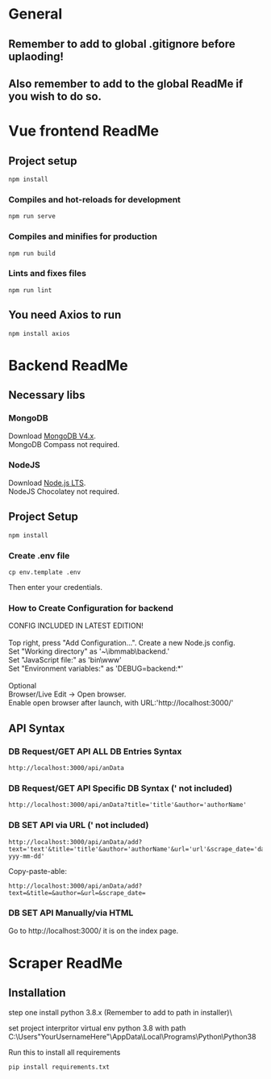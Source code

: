 # General



## Remember to add to global .gitignore before uplaoding!



## Also remember to add to the global ReadMe if you wish to do so.



# Vue frontend ReadMe


## Project setup
```
npm install
```

### Compiles and hot-reloads for development
```
npm run serve
```

### Compiles and minifies for production
```
npm run build
```

### Lints and fixes files
```
npm run lint
```

## You need Axios to run
```
npm install axios
```


# Backend ReadMe

## Necessary libs

### MongoDB
Download [MongoDB V4.x](https://www.mongodb.com/download-center/community). \
MongoDB Compass not required.

### NodeJS
Download [Node.js LTS](https://nodejs.org/). \
NodeJS Chocolatey not required.

## Project Setup
```
npm install
```

### Create .env file
```
cp env.template .env
```

Then enter your credentials.

### How to Create Configuration for backend
CONFIG INCLUDED IN LATEST EDITION! \
\
Top right, press "Add Configuration...". Create a new Node.js config. \
Set "Working directory" as '~\ibmmab\backend.' \
Set "JavaScript file:" as 'bin\www' \
Set "Environment variables:" as 'DEBUG=backend:*' \
\
Optional \
Browser/Live Edit -> Open browser. \
Enable open browser after launch, with URL:'http://localhost:3000/'

## API Syntax

### DB Request/GET API ALL DB Entries Syntax
```
http://localhost:3000/api/anData
```

### DB Request/GET API Specific DB Syntax (' not included)
```
http://localhost:3000/api/anData?title='title'&author='authorName'
```

### DB SET API via URL (' not included)
```
http://localhost:3000/api/anData/add?text='text'&title='title'&author='authorName'&url='url'&scrape_date='dateFormat-yyy-mm-dd'
```
Copy-paste-able:
```
http://localhost:3000/api/anData/add?text=&title=&author=&url=&scrape_date=
```

### DB SET API Manually/via HTML
Go to http://localhost:3000/ it is on the index page.



# Scraper ReadMe

## Installation

step one install python 3.8.x  (Remember to add to path in installer)\

set project interpritor virtual env python 3.8 with path C:\Users\"YourUsernameHere"\AppData\Local\Programs\Python\Python38

Run this to install all requirements
```
pip install requirements.txt
```